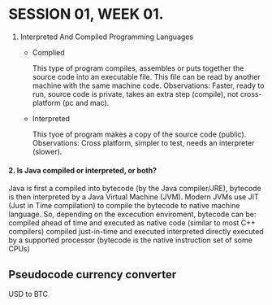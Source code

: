 # SESSION 01, WEEK 01.
<ol>
  <li>Interpreted And Compiled Programming Languages</li>
  <p>
    <ul>
      <li>Complied</li>
      <p>This type of program compiles, assembles or puts together the source code into an executable file. This file can be read by another machine with the same machine code. Observations: Faster, ready to run, source code is private, takes an extra step (compile), not cross-platform (pc and mac).</p>
      <li>Interpreted</li>
        <p>This tyoe of program makes a copy of the source code (public). Observations: Cross platform, simpler to test, needs an interpreter (slower).</p>
  </ul>
 
</ol>


    
  #### **2. Is Java compiled or interpreted, or both?**
  Java is first a compiled into bytecode (by the Java compiler/JRE), bytecode is then interpreted by a Java Virtual            Machine (JVM). Modern JVMs use JIT (Just in Time compilation) to compile the bytecode to native machine language.
     So, depending on the excecution enviroment, bytecode can be:
      compiled ahead of time and executed as native code (similar to most C++ compilers)
      compiled just-in-time and executed
      interpreted
      directly executed by a supported processor (bytecode is the native instruction set of some CPUs)
      
## **Pseudocode currency converter**

USD to BTC
